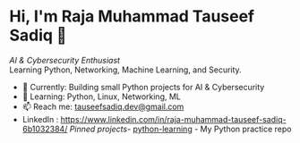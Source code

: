 # Hi, I'm Raja Muhammad Tauseef Sadiq 👋

*AI & Cybersecurity Enthusiast*  
Learning Python, Networking, Machine Learning, and Security.

- 🔭 Currently: Building small Python projects for AI & Cybersecurity
- 🌱 Learning: Python, Linux, Networking, ML
- 📫 Reach me: tauseefsadiq.dev@gmail.com
-   LinkedIn : https://www.linkedin.com/in/raja-muhammad-tauseef-sadiq-6b1032384/
  *Pinned projects*- [python-learning](https://github.com/tauseefsadiq/python-learning) - My Python practice repo
